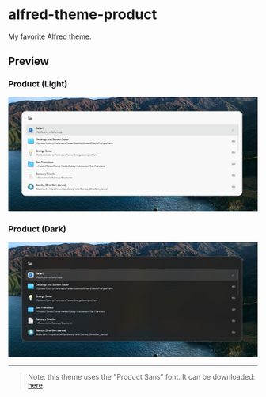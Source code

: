# alfred-theme-product

My favorite Alfred theme.

## Preview

### Product (Light)

![Product (Light)](Product%20(Light).jpg)

### Product (Dark)

![Product (Dark)](Product%20(Dark).jpg)

---

> Note: this theme uses the "Product Sans" font. It can be downloaded: [here](https://befonts.com/product-sans-font.html).
